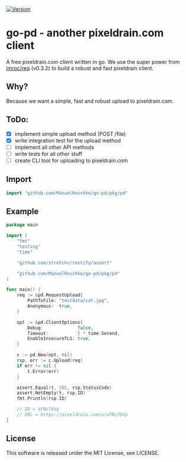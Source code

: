 [![Version](https://img.shields.io/github/v/release/ManuelReschke/go-pd)](https://github.com/ManuelReschke/go-pd/releases)

# go-pd - another pixeldrain.com client

A free pixeldrain.com client written in go. We use the super power from [imroc/req](https://github.com/imroc/req) (v0.3.2) to build a robust and fast pixeldrain client.

## Why?

Because we want a simple, fast and robust upload to pixeldrain.com.

## ToDo:

- [x] implement simple upload method (POST /file)
- [x] write integration test for the upload method
- [ ] implement all other API methods
- [ ] write tests for all other stuff
- [ ] create CLI tool for uploading to pixeldrain.com

## Import

```go
import "github.com/ManuelReschke/go-pd/pkg/pd"
```

## Example

```go
package main

import (
	"fmt"
	"testing"
	"time"

	"github.com/stretchr/testify/assert"

	"github.com/ManuelReschke/go-pd/pkg/pd"
)

func main() {
	req := &pd.RequestUpload{
		PathToFile: "testdata/cat.jpg",
		Anonymous:  true,
	}

	opt := &pd.ClientOptions{
		Debug:             false,
		Timeout:           5 * time.Second,
		EnableInsecureTLS: true,
	}

	c := pd.New(opt, nil)
	rsp, err := c.Upload(req)
	if err != nil {
		t.Error(err)
	}

	assert.Equal(t, 201, rsp.StatusCode)
	assert.NotEmpty(t, rsp.ID)
	fmt.Println(rsp.ID)

    // ID = xFNz76Vp
    // URL = https://pixeldrain.com/u/xFNz76Vp
}
```

## License

This software is released under the MIT License, see LICENSE.
